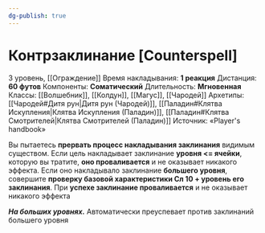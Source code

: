 ```yaml
---
dg-publish: true
---
```

# Контрзаклинание [Counterspell]
3 уровень, [[Ограждение]]
Время накладывания: **1 реакция**
Дистанция: **60 футов**
Компоненты: **Соматический**
Длительность: **Мгновенная**
Классы: [[Волшебник]], [[Колдун]], [[Магус]], [[Чародей]]
Архетипы: [[Чародей#Дитя рун|Дитя рун (Чародей)]], [[Паладин#Клятва Искупления|Клятва Искупления (Паладин)]], [[Паладин#Клятва Смотрителей|Клятва Смотрителей (Паладин)]]
Источник: «Player's handbook»

Вы пытаетесь **прервать процесс накладывания заклинания** видимым существом. Если цель накладывает заклинание **уровня <= ячейки**, которую вы тратите, **оно проваливается** и не оказывает никакого эффекта. Если оно накладывало заклинание **большего уровня**, совершите **проверку базовой характеристики Сл 10 + уровень его заклинания**. При **успехе заклинание проваливается** и не оказывает никакого эффекта

**_На больших уровнях._** Автоматически преуспевает против заклинаний большего уровня
